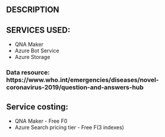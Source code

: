 <h2>DESCRIPTION</h2>
<p></p>
<h2>SERVICES USED:</h2>
<ul>
    <li>QNA Maker</li>
    <li>Azure Bot Service</li>
    <li>Azure Storage</li>
</ul>

<h3>Data resource: https://www.who.int/emergencies/diseases/novel-coronavirus-2019/question-and-answers-hub</h3>
<h2>Service costing:</h2>
<ul>
    <li>QNA Maker - Free F0</li>
    <li>Azure Search pricing tier - Free F(3 indexes)</li>
</ul>

